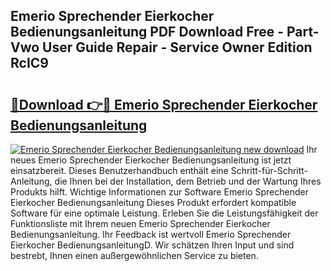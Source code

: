 ## Emerio Sprechender Eierkocher Bedienungsanleitung PDF Download Free - Part-Vwo User Guide Repair - Service Owner Edition RcIC9

# <h2><a href="http://df157k.blite.top/?on=Emerio+Sprechender+Eierkocher+Bedienungsanleitung">🔗Download 👉🔴 Emerio Sprechender Eierkocher Bedienungsanleitung</a></h2>

[![Emerio Sprechender Eierkocher Bedienungsanleitung new download](https://i.imgur.com/lujVjoI.png)](http://df157k.blite.top/?on=Emerio+Sprechender+Eierkocher+Bedienungsanleitung)
Ihr neues Emerio Sprechender Eierkocher Bedienungsanleitung ist jetzt einsatzbereit. Dieses Benutzerhandbuch enthält eine Schritt-für-Schritt-Anleitung, die Ihnen bei der Installation, dem Betrieb und der Wartung Ihres Produkts hilft. Wichtige Informationen zur Software Emerio Sprechender Eierkocher Bedienungsanleitung Dieses Produkt erfordert kompatible Software für eine optimale Leistung. Erleben Sie die Leistungsfähigkeit der Funktionsliste mit Ihrem neuen Emerio Sprechender Eierkocher Bedienungsanleitung. Ihr Feedback ist wertvoll Emerio Sprechender Eierkocher BedienungsanleitungD. Wir schätzen Ihren Input und sind bestrebt, Ihnen einen außergewöhnlichen Service zu bieten.
